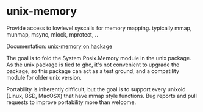 unix-memory
===========

Provide access to lowlevel syscalls for memory mapping. typically mmap, munmap, msync, mlock, mprotect, ..

Documentation: [unix-memory on hackage](http://hackage.haskell.org/package/unix-memory)

The goal is to fold the System.Posix.Memory module in the unix package. As the unix package
is tied to ghc, it's not convenient to upgrade the package, so this package can act as a
test ground, and a compatility module for older unix version.

Portability is inherently difficult, but the goal is to support every unixoid (Linux, BSD, MacOSX)
that have mmap style functions. Bug reports and pull requests to improve portability more than welcome.
